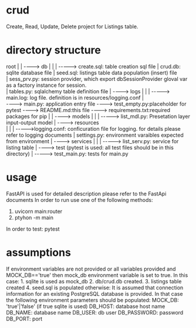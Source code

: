# crud
Create, Read, Update, Delete project for Listings table.

# directory structure
root
|
|
----> db
|      |
|      -----> create.sql: table creation sql file
|             crud.db: sqlite database file
|             seed.sql: listings table data population (insert) file  
|             sess_prv.py: session provider, which export dbSessionProvider gloval var as a factory instance for session.  
|             tables.py: sqlalchemy table definition file
|
----> logs
|      |
|      -----> main.log: log file. definition is in resources/logging.conf
|       
----> main.py: application entry file
----> test_empty.py:placeholder for pytest
----> README.md:this file
----> requirements.txt:required packages for pip
|
|
----> models
|      |
|      -----> list_mdl.py: Presetation layer input-output model 
|
----> resources  
|      |
|      ----->logging.conf: conficuration file for logging. for details please refer to logging documents
|            settings.py: environment varaibles expected from environment
|
----> services
|      |
|      -----> list_serv.py: service for listing table
|
----> test (pytest is used: all test files should be in this directory)
       |
       -----> test_main.py: tests for main.py 
# usage
FastAPI is used for detailed description please refer to the FastApi documents
In order to run use one of the following methods:
1. uvicorn main:router
2. ptyhon -m main

In order to test:
pytest

# assumptions
If environment variables are not provided or all variables provided and MOCK_DB=='true' then mock_db environment variable is set to true.
  In this case:
    1. sqlite is used as mock_db 
    2. db/crud.db created.
    3. listings table created 
    4. seed.sql is populated
otherwise: It is assumed that connection information for an existing PostgreSQL database is provided.
In that case the following environment parameters should be populated:
    MOCK_DB: 'true'|'false' (if true sqlite is used) 
    DB_HOST: database host name
    DB_NAME: database name
    DB_USER: db user
    DB_PASSWORD: password
    DB_PORT: port
